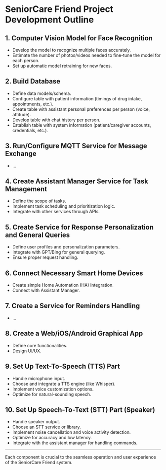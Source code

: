 # SeniorCare Friend Project Development Outline

## 1. Computer Vision Model for Face Recognition
- Develop the model to recognize multiple faces accurately.
- Estimate the number of photos/videos needed to fine-tune the model for each person.
- Set up automatic model retraining for new faces.

## 2. Build Database
- Define data models/schema.
- Configure table with patient information (timings of drug intake, appointments, etc.).
- Create table with assistant personal preferences per person (voice, attitude).
- Develop table with chat history per person.
- Establish table with system information (patient/caregiver accounts, credentials, etc.).

## 3. Run/Configure MQTT Service for Message Exchange
- ...

## 4. Create Assistant Manager Service for Task Management
- Define the scope of tasks.
- Implement task scheduling and prioritization logic.
- Integrate with other services through APIs.

## 5. Create Service for Response Personalization and General Queries
- Define user profiles and personalization parameters.
- Integrate with GPT/Bing for general querying.
- Ensure proper request handling.

## 6. Connect Necessary Smart Home Devices
- Create simple Home Automation (HA) Integration.
- Connect with Assistant Manager.

## 7. Create a Service for Reminders Handling
- ...

## 8. Create a Web/iOS/Android Graphical App
- Define core functionalities.
- Design UI/UX.

## 9. Set Up Text-To-Speech (TTS) Part
- Handle microphone input.
- Choose and integrate a TTS engine (like Whisper).
- Implement voice customization options.
- Optimize for natural-sounding speech.

## 10. Set Up Speech-To-Text (STT) Part (Speaker)
- Handle speaker output.
- Choose an STT service or library.
- Implement noise cancellation and voice activity detection.
- Optimize for accuracy and low latency.
- Integrate with the assistant manager for handling commands.

---

Each component is crucial to the seamless operation and user experience of the SeniorCare Friend system.

